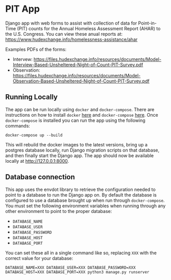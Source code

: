 # PIT App

Django app with web forms to assist with collection of data for Point-in-Time (PIT) counts for the Annual Homeless Assessment Report (AHAR) to the U.S. Congress. You can view these anual reports at:
https://www.hudexchange.info/homelessness-assistance/ahar

Examples PDFs of the forms:
 - Intervew: https://files.hudexchange.info/resources/documents/Model-Interview-Based-Unsheltered-Night-of-Count-PIT-Survey.pdf
 - Observation: https://files.hudexchange.info/resources/documents/Model-Observation-Based-Unsheltered-Night-of-Count-PIT-Survey.pdf 

## Running Locally
The app can be run locally using `docker` and `docker-compose`.
There are instructions on how to install `docker`
[here](https://docs.docker.com/engine/install/ubuntu/) and
`docker-compose`
[here](https://docs.docker.com/compose/install/).
Once `docker-compose` is installed you
can run the app using the following commands:
 
 `docker-compose up --build`

This will rebuild the docker images to the latest versions, bring
up a postgres database locally, run Django migration scripts on that
database, and then finally start the Django app. The app should
now be available locally at http://127.0.0.1:8000.

## Database connection
This app uses the envdot library to retrieve the configuration needed
to point to a database to run the Django app on. By default the
database is configured to use a database brought up when run through
`docker-compose`. You must set the following environment variables
when running through any other environment to point to the proper
database:

 - `DATABASE_NAME`
 - `DATABASE_USER`
 - `DATABASE_PASSWORD`
 - `DATABASE_HOST`
 - `DATABASE_PORT` 
 
 You can set these all in a single command like so, replacing `XXX`
 with the correct value for your database:
 
`DATABASE_NAME=XXX DATABASE_USER=XXX DATABASE_PASSWORD=XXX DATABASE_HOST=XXX DATABASE_PORT=XXX python3 manage.py runserver`


